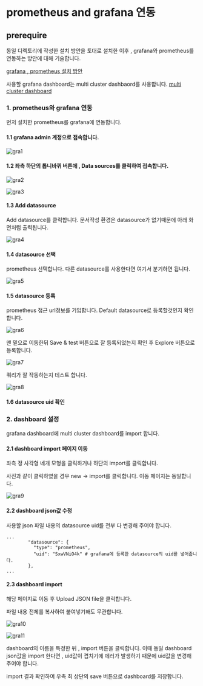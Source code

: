 # prometheus and grafana 연동
## prerequire
동일 디렉토리에 작성한 설치 방안을 토대로 설치한 이후 , grafana와 prometheus를 연동하는 방안에 대해 기술합니다.

[grafana , prometheus 설치 방안](https://github.com/jjsair0412/kubernetes_info/blob/main/k8s's%20solutions/grafana%20%2C%20prometheus/grafana%20%EB%B0%8F%20prometheus%20%EC%84%A4%EC%B9%98%EB%B0%A9%EC%95%88.md)

사용할 grafana dashboard는 multi cluster dashbaord를 사용합니다.
[multi cluster dashboard](https://github.com/jjsair0412/kubernetes_info/blob/main/grafana/grafana%20dashboards/k8s%20grafana%20multi%20cluster%20dashboard.json)

### 1. prometheus와 grafana 연동
먼저 설치한 prometheus를 grafana에 연동합니다.

#### 1.1 grafana admin 계정으로 접속합니다.

![gra1][gra1]

[gra1]:./images/gra1.png

#### 1.2 좌측 하단의 톱니바퀴 버튼에 , Data sources를 클릭하여 접속합니다.

![gra2][gra2]

[gra2]:./images/gra2.png

![gra3][gra3]

[gra3]:./images/gra3.png

#### 1.3 Add datasource
Add datasource를 클릭합니다. 
문서작성 환경은 datasource가 없기때문에 아래 화면처럼 출력됩니다.

![gra4][gra4]

[gra4]:./images/gra4.png

#### 1.4 datasource 선택
prometheus 선택합니다.
다른 datasource를 사용한다면 여기서 분기하면 됩니다.

![gra5][gra5]

[gra5]:./images/gra5.png

#### 1.5 datasource 등록
prometheus 접근 url정보를 기입합니다.
Default datasource로 등록할것인지 확인합니다.

![gra6][gra6]

[gra6]:./images/gra6.png

맨 밑으로 이동한뒤 Save & test 버튼으로 잘 등록되었는지 확인 후 Explore 버튼으로 등록합니다.

![gra7][gra7]

[gra7]:./images/gra7.png

쿼리가 잘 작동하는지 테스트 합니다.

![gra8][gra8]

[gra8]:./images/gra8.png

#### 1.6 datasource uid 확인

### 2. dashboard 설정
grafana dashboard에 multi cluster dashboard를 import 합니다.

#### 2.1 dashboard import 페이지 이동
좌측 정 사각형 네개 모형을 클릭하거나 하단의 import를 클릭합니다.

사진과 같이 클릭하였을 경우 new -> import를 클릭합니다.
이동 페이지는 동일합니다.

![gra9][gra9]

[gra9]:./images/gra9.png

#### 2.2 dashboard json값 수정
사용할 json 파일 내용의 datasource uid를 전부 다 변경해 주어야 합니다.
```
...
        "datasource": {
          "type": "prometheus", 
          "uid": "SxwVNiO4k" # grafana에 등록한 datasource의 uid를 넣어줍니다.
        },
...
```

#### 2.3 dashboard import

해당 페이지로 이동 후 Upload JSON file을 클릭합니다.

파일 내용 전체를 복사하여 붙여넣기해도 무관합니다.

![gra10][gra10]

[gra10]:./images/gra10.png

![gra11][gra11]

[gra11]:./images/gra11.png

dashboard의 이름을 특정한 뒤 , import 버튼을 클릭합니다.
이때 동일 dashboard json값을 import 한다면 , uid값이 겹치기에 에러가 발생하기 때문에 uid값을 변경해 주어야 합니다.

import 결과 확인하여 우측 최 상단의 save 버튼으로 dashboard를 저장합니다.